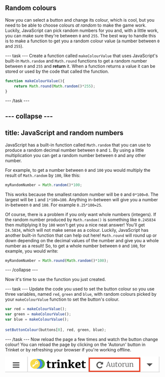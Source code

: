 ## Random colours

Now you can select a button and change its colour, which is cool, but you need to be able to choose colours _at random_ to make the game work. Luckily, JavaScript can pick random numbers for you and, with a little work, you can make sure they're between `0` and `255`. The best way to handle this is to make a function to get you a random colour value (a number between `0` and `255`).

--- task ---
Create a function called `makeColourValue` that uses JavaScript's built-in `Math.random` and `Math.round` functions to get a random number between `0` and `255` and **return** it. When a function returns a value it can be stored or used by the code that called the function.

```JavaScript
function makeColourValue(){
    return Math.round(Math.random()*255);
}
```
--- /task ---

--- collapse ---
---
title: JavaScript and random numbers
---
JavaScript has a built-in function called `Math.random` that you can use to produce a random decimal number between `0` and `1`. By using a little multiplication you can get a random number between `0` and any other number.

For example, to get a number between `0` and `100` you would multiply the result of `Math.random` by `100`, like this:

```JavaScript
myRandomNumber = Math.random()*100;
```
This works because the smallest random number will be `0` and `0*100=0`. The largest will be `1` and `1*100=100`. Anything in-between will give you a number in-between `0` and `100`. For example `0.25*100=25`.

Of course, there is a problem if you only want whole numbers (integers). If the random number produced by `Math.random()` is something like `0.245834` then multiplying it by `100` won't get you a nice neat answer! You'll get `24.5834`, which will not make sense as a colour. Luckily, JavaScript has another built-in function that can help out here! `Math.round` will round up or down depending on the decimal values of the number and give you a whole number as a result! So, to get a whole number between `0` and `100`, for example, you would write:

```JavaScript
myRandomNumber = Math.round(Math.random()*100);
```
--- /collapse ---

Now it's time to use the function you just created.

--- task ---
Update the code you used to set the button colour so you use three variables, named `red`, `green` and `blue`, with random colours picked by your `makeColourValue` function to set the button's colour.

```JavaScript
var red = makeColourValue();
var green = makeColourValue();
var blue = makeColourValue();

setButtonColour(buttons[0], red, green, blue);
```
--- /task ---
Now reload the page a few times and watch the button change colour! You can reload the page by clicking on the 'Autorun' button in Trinket or by refreshing your browser if you're working offline.

![The Trinket menu bar with the Autorun button highlighted](images/tktReload.png)